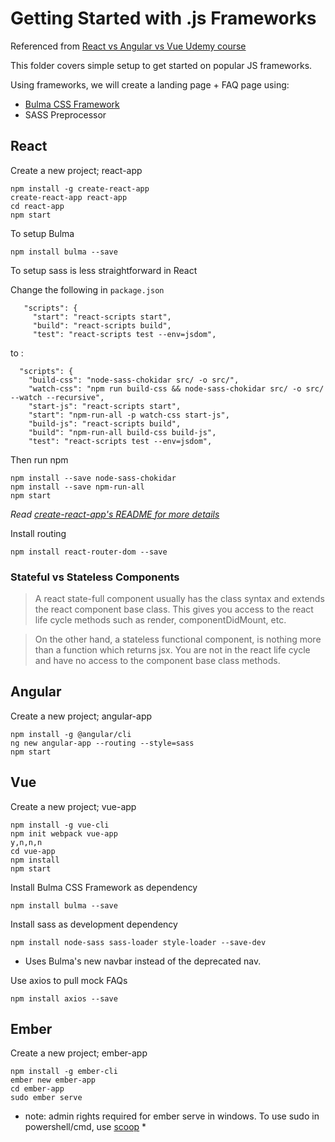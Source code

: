 # Getting Started with .js Frameworks

Referenced from [React vs Angular vs Vue Udemy course](https://www.udemy.com/react-vs-angular-vs-vuejs-by-example/learn/v4/overview)

This folder covers simple setup to get started on popular JS frameworks.

Using frameworks, we will create a landing page + FAQ page using:
+ [Bulma CSS Framework](https://bulma.io/)
+ SASS Preprocessor


## React
Create a new project; react-app

```
npm install -g create-react-app
create-react-app react-app
cd react-app
npm start
```

To setup Bulma
```
npm install bulma --save
```

To setup sass is less straightforward in React

Change the following in `package.json`

```
   "scripts": {
     "start": "react-scripts start",
     "build": "react-scripts build",
     "test": "react-scripts test --env=jsdom",
```
to :

```
  "scripts": {
    "build-css": "node-sass-chokidar src/ -o src/",
    "watch-css": "npm run build-css && node-sass-chokidar src/ -o src/ --watch --recursive",
    "start-js": "react-scripts start",
    "start": "npm-run-all -p watch-css start-js",
    "build-js": "react-scripts build",
    "build": "npm-run-all build-css build-js",
    "test": "react-scripts test --env=jsdom",
```

Then run npm

```
npm install --save node-sass-chokidar
npm install --save npm-run-all
npm start
```
*Read [create-react-app's README for more details](https://github.com/facebookincubator/create-react-app/blob/master/packages/react-scripts/template/README.md#adding-a-css-preprocessor-sass-less-etc)*

Install routing

```
npm install react-router-dom --save
```

### Stateful vs Stateless Components
> A react state-full component usually has the class syntax and extends the react component base class. This gives you access to the react life cycle methods such as render, componentDidMount, etc.

>On the other hand, a stateless functional component, is nothing more than a function which returns jsx. You are not in the react life cycle and have no access to the component base class methods.

## Angular
Create a new project; angular-app

```
npm install -g @angular/cli
ng new angular-app --routing --style=sass
npm start
```

## Vue
Create a new project; vue-app

```
npm install -g vue-cli
npm init webpack vue-app
y,n,n,n
cd vue-app
npm install
npm start
```

Install Bulma CSS Framework as dependency

```
npm install bulma --save
```

Install sass as development dependency

```
npm install node-sass sass-loader style-loader --save-dev
```

+ Uses Bulma's new navbar instead of the deprecated nav. 

Use axios to pull mock FAQs

```
npm install axios --save
```

## Ember
Create a new project; ember-app

```
npm install -g ember-cli
ember new ember-app
cd ember-app
sudo ember serve
```

* note: admin rights required for ember serve in windows. 
To use sudo in powershell/cmd, use [scoop](https://github.com/lukesampson/scoop) *
